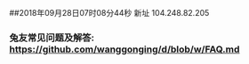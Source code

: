 ##2018年09月28日07时08分44秒 新址 104.248.82.205
### 兔友常见问题及解答: https://github.com/wanggonging/d/blob/w/FAQ.md
